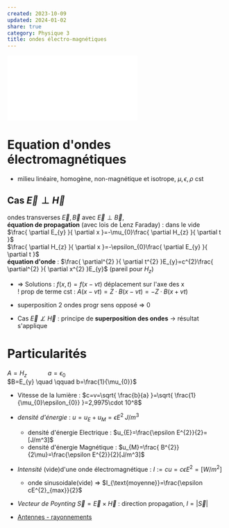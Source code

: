```yaml
---  
created: 2023-10-09  
updated: 2024-01-02  
share: true  
category: Physique 3  
title: ondes électro-magnétiques  
---  
```

  
![equations de Maxwell > Equations de maxwell](equations%20de%20Maxwell.md#equations-de-maxwell)  
  
# Equation d'ondes électromagnétiques  
  
- milieu linéaire, homogène, non-magnétique et isotrope,  $\mu,\epsilon, \rho$ cst  
## Cas $\vec{E}\perp \vec{H}$  
ondes transverses $\vec{E},\vec{B}$ avec $\vec{E}\perp \vec{B}$,   
**équation de propagation** (avec lois de Lenz Faraday) : dans le vide  
$\frac{ \partial E_{y} }{ \partial x }=-\mu_{0}\frac{ \partial H_{z} }{ \partial t }$  
$\frac{ \partial H_{z} }{ \partial x }=-\epsilon_{0}\frac{ \partial E_{y} }{ \partial t }$  
**équation d'onde** : $\frac{ \partial^{2} }{ \partial t^{2} }E_{y}=c^{2}\frac{ \partial^{2}  }{ \partial x^{2} }E_{y}$ (pareil pour $H_{z}$)  
  
- ⇒ Solutions : $f(x,t)=f(x-vt)$ déplacement sur l'axe des x  
! prop de terme cst : $A(x - vt) = Z \cdot B(x - vt)= −Z · B(x + vt)$  
  
- superposition 2 ondes progr sens opposé ⇒ $0$  
  
- Cas $\vec{E} \not\perp \vec{H}$ : principe de **superposition des ondes** → résultat s'applique  
# Particularités  
$A=H_{z} \quad\qquad a=\epsilon_{0}$  
$B=E_{y} \quad \qquad b=\frac{1}{\mu_{0}}$  
  
  
- Vitesse de la lumière : $c=v=\sqrt{ \frac{b}{a} }=\sqrt{ \frac{1}{\mu_{0}\epsilon_{0}} }=2,9975\cdot 10^8$  
  
- *densité d'énergie* : $u=u_{E}+u_{M}=\epsilon E^{2}\;J/m^3$  
	- densité d'énergie Electrique : $u_{E}=\frac{\epsilon E^{2}}{2}=[J/m^3]$  
	- densité d'énergie Magnétique : $u_{M}=\frac{ B^{2}}{2\mu}=\frac{\epsilon E^{2}}{2}[J/m^3]$   
  
- *Intensité* (vide)d'une onde électromagnétique : $I:=cu=c\epsilon E^{2}=[W /m^{2}]$  
	- onde sinusoidale(vide) ⇒ $I_{\text{moyenne}}=\frac{\epsilon cE^{2}_{max}}{2}$  
  
- *Vecteur de Poynting* $\vec{S}=\vec{E}\times \vec{H}$ : direction propagation, $I=|\vec{S}|$  
  
- [Antennes - rayonnements](Antennes%20-%20rayonnements.md)  
